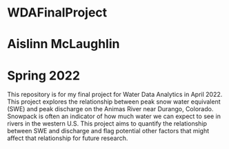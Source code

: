 # WDAFinalProject
# Aislinn McLaughlin
# Spring 2022

This repository is for my final project for Water Data Analytics in April 2022. This project explores the relationship between peak snow water equivalent (SWE) and peak discharge on the Animas River near Durango, Colorado. Snowpack is often an indicator of how much water we can expect to see in rivers in the western U.S. This project aims to quantify the relationship between SWE and discharge and flag potential other factors that might affect that relationship for future research.